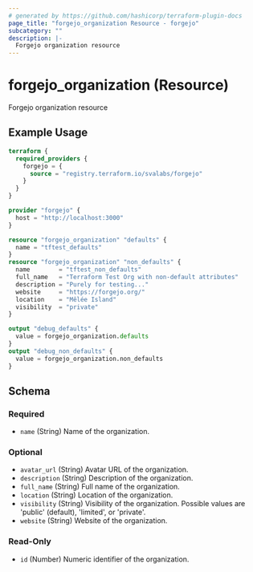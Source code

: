 ```yaml
---
# generated by https://github.com/hashicorp/terraform-plugin-docs
page_title: "forgejo_organization Resource - forgejo"
subcategory: ""
description: |-
  Forgejo organization resource
---
```


# forgejo_organization (Resource)

Forgejo organization resource

## Example Usage

```terraform
terraform {
  required_providers {
    forgejo = {
      source = "registry.terraform.io/svalabs/forgejo"
    }
  }
}

provider "forgejo" {
  host = "http://localhost:3000"
}

resource "forgejo_organization" "defaults" {
  name = "tftest_defaults"
}
resource "forgejo_organization" "non_defaults" {
  name        = "tftest_non_defaults"
  full_name   = "Terraform Test Org with non-default attributes"
  description = "Purely for testing..."
  website     = "https://forgejo.org/"
  location    = "Mêlée Island"
  visibility  = "private"
}

output "debug_defaults" {
  value = forgejo_organization.defaults
}
output "debug_non_defaults" {
  value = forgejo_organization.non_defaults
}
```

<!-- schema generated by tfplugindocs -->
## Schema

### Required

- `name` (String) Name of the organization.

### Optional

- `avatar_url` (String) Avatar URL of the organization.
- `description` (String) Description of the organization.
- `full_name` (String) Full name of the organization.
- `location` (String) Location of the organization.
- `visibility` (String) Visibility of the organization. Possible values are 'public' (default), 'limited', or 'private'.
- `website` (String) Website of the organization.

### Read-Only

- `id` (Number) Numeric identifier of the organization.
